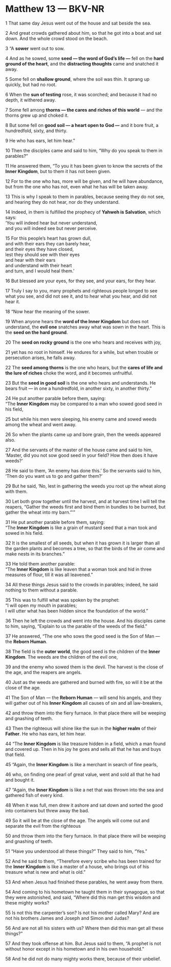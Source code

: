 # Matthew 13 — BKV-NR

1 That same day Jesus went out of the house and sat beside the sea.  

2 And great crowds gathered about him, so that he got into a boat and sat down. And the whole crowd stood on the beach.  

3 “A **sower** went out to sow.  

4 And as he sowed, some **seed — the word of God’s life —** fell on the **hard ground of the heart**, and the **distracting thoughts** came and snatched it away.  

5 Some fell on **shallow ground**, where the soil was thin. It sprang up quickly, but had no root.  

6 When the **sun of testing** rose, it was scorched; and because it had no depth, it withered away.  

7 Some fell among **thorns — the cares and riches of this world** — and the thorns grew up and choked it.  

8 But some fell on **good soil — a heart open to God —** and it bore fruit, a hundredfold, sixty, and thirty.  

9 He who has ears, let him hear.”  

10 Then the disciples came and said to him, “Why do you speak to them in parables?”  

11 He answered them, “To you it has been given to know the secrets of the **Inner Kingdom**, but to them it has not been given.  

12 For to the one who has, more will be given, and he will have abundance, but from the one who has not, even what he has will be taken away.  

13 This is why I speak to them in parables, because seeing they do not see, and hearing they do not hear, nor do they understand.  

14 Indeed, in them is fulfilled the prophecy of **Yahweh is Salvation**, which says:  
‘You will indeed hear but never understand,  
and you will indeed see but never perceive.  

15 For this people’s heart has grown dull,  
and with their ears they can barely hear,  
and their eyes they have closed,  
lest they should see with their eyes  
and hear with their ears  
and understand with their heart  
and turn, and I would heal them.’  

16 But blessed are your eyes, for they see, and your ears, for they hear.  

17 Truly I say to you, many prophets and righteous people longed to see what you see, and did not see it, and to hear what you hear, and did not hear it.  

18 “Now hear the meaning of the sower.  

19 When anyone hears the **word of the Inner Kingdom** but does not understand, the **evil one** snatches away what was sown in the heart. This is the **seed on the hard ground**.  

20 The **seed on rocky ground** is the one who hears and receives with joy,  

21 yet has no root in himself. He endures for a while, but when trouble or persecution arises, he falls away.  

22 The **seed among thorns** is the one who hears, but the **cares of life and the lure of riches** choke the word, and it becomes unfruitful.  

23 But the **seed in good soil** is the one who hears and understands. He bears fruit — in one a hundredfold, in another sixty, in another thirty.”  

24 He put another parable before them, saying:  
“The **Inner Kingdom** may be compared to a man who sowed good seed in his field,  

25 but while his men were sleeping, his enemy came and sowed weeds among the wheat and went away.  

26 So when the plants came up and bore grain, then the weeds appeared also.  

27 And the servants of the master of the house came and said to him, ‘Master, did you not sow good seed in your field? How then does it have weeds?’  

28 He said to them, ‘An enemy has done this.’ So the servants said to him, ‘Then do you want us to go and gather them?’  

29 But he said, ‘No, lest in gathering the weeds you root up the wheat along with them.  

30 Let both grow together until the harvest, and at harvest time I will tell the reapers, “Gather the weeds first and bind them in bundles to be burned, but gather the wheat into my barn.”’”  

31 He put another parable before them, saying:  
“The **Inner Kingdom** is like a grain of mustard seed that a man took and sowed in his field.  

32 It is the smallest of all seeds, but when it has grown it is larger than all the garden plants and becomes a tree, so that the birds of the air come and make nests in its branches.”  

33 He told them another parable:  
“The **Inner Kingdom** is like leaven that a woman took and hid in three measures of flour, till it was all leavened.”  

34 All these things Jesus said to the crowds in parables; indeed, he said nothing to them without a parable.  

35 This was to fulfill what was spoken by the prophet:  
“I will open my mouth in parables;  
I will utter what has been hidden since the foundation of the world.”  

36 Then he left the crowds and went into the house. And his disciples came to him, saying, “Explain to us the parable of the weeds of the field.”  

37 He answered, “The one who sows the good seed is the Son of Man — the **Reborn Human**.  

38 The field is the **outer world**, the good seed is the children of the **Inner Kingdom**. The weeds are the children of the evil one,  

39 and the enemy who sowed them is the devil. The harvest is the close of the age, and the reapers are angels.  

40 Just as the weeds are gathered and burned with fire, so will it be at the close of the age.  

41 The Son of Man — the **Reborn Human** — will send his angels, and they will gather out of his **Inner Kingdom** all causes of sin and all law-breakers,  

42 and throw them into the fiery furnace. In that place there will be weeping and gnashing of teeth.  

43 Then the righteous will shine like the sun in the **higher realm** of their **Father**. He who has ears, let him hear.  

44 “The **Inner Kingdom** is like treasure hidden in a field, which a man found and covered up. Then in his joy he goes and sells all that he has and buys that field.  

45 “Again, the **Inner Kingdom** is like a merchant in search of fine pearls,  

46 who, on finding one pearl of great value, went and sold all that he had and bought it.  

47 “Again, the **Inner Kingdom** is like a net that was thrown into the sea and gathered fish of every kind.  

48 When it was full, men drew it ashore and sat down and sorted the good into containers but threw away the bad.  

49 So it will be at the close of the age. The angels will come out and separate the evil from the righteous  

50 and throw them into the fiery furnace. In that place there will be weeping and gnashing of teeth.  

51 “Have you understood all these things?” They said to him, “Yes.”  

52 And he said to them, “Therefore every scribe who has been trained for the **Inner Kingdom** is like a master of a house, who brings out of his treasure what is new and what is old.”  

53 And when Jesus had finished these parables, he went away from there.  

54 And coming to his hometown he taught them in their synagogue, so that they were astonished, and said, “Where did this man get this wisdom and these mighty works?  

55 Is not this the carpenter’s son? Is not his mother called Mary? And are not his brothers James and Joseph and Simon and Judas?  

56 And are not all his sisters with us? Where then did this man get all these things?”  

57 And they took offense at him. But Jesus said to them, “A prophet is not without honor except in his hometown and in his own household.”  

58 And he did not do many mighty works there, because of their unbelief.  
